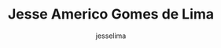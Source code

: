 ---
# Display name
title: Jesse Americo Gomes de Lima

# Username (this should match the folder name)
author: "jesselima"
authors:
- jesselima

# Is this the primary user of the site?
superuser: false

# Role/position
role: "MSc Computer Science"

# Organizations/Affiliations
organizations:
- name: Institute of Mathematics and Statistics
  url: "https://www.ime.usp.br/"
- name: Sao Paulo University
  url: "https://www.usp.br/"


# Short bio (displayed in user profile at end of posts)
bio: Jesse works as a Machine Learning Engineer in e-commerce, marketing, and finance. He also have experience in High Performance Computing and Numerical Optimization in the fields of operational weather forecasting and climate change.

# Social/Academic Networking
# For available icons, see: https://sourcethemes.com/academic/docs/widgets/#icons
#   For an email link, use "fas" icon pack, "envelope" icon, and a link in the
#   form "mailto:your-email@example.com" or "#contact" for contact widget.
social:
- icon: envelope
  icon_pack: fas
  link: mailto:jesseamerico@gmail.com
- icon: twitter
  icon_pack: fab
  link: https://twitter.com/jesseaglima
- icon: linkedin
  icon_pack: fab
  link: https://www.linkedin.com/in/jesseaglima/



# Organizational groups that you belong to (for People widget)
#   Set this to `[]` or comment out if you are not using People widget.  
user_groups:
- Contributors

---